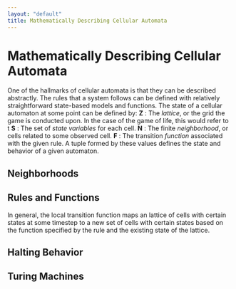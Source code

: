 ```yaml
---
layout: "default"
title: Mathematically Describing Cellular Automata
---
```


# Mathematically Describing Cellular Automata

One of the hallmarks of cellular automata is that they can be described abstractly. The rules that a system follows can be defined with
relatively straightforward state-based models and functions.
The state of a cellular automaton at some point can be defined by: 
**Z** : The *lattice*, or the grid the game is conducted upon. In the case of the game of life, this would refer to t
**S** : The set of *state variables* for each cell.
**N** : The finite *neighborhood*, or cells related to some observed cell.
**F** : The transition *function* associated with the given rule.
A tuple formed by these values defines the state and behavior of a given automaton.

## Neighborhoods 

## Rules and Functions
In general, the local transition function maps an lattice of cells with certain states at some timestep to a new set of cells with certain states based on the function specified by the rule and the existing state of the lattice.


## Halting Behavior

## Turing Machines
